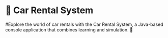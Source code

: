 # 🚗 Car Rental System
#Explore the world of car rentals with the Car Rental System, a Java-based console application that combines learning and simulation. 🌟


